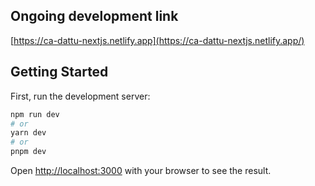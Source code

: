 ## Ongoing development link
[https://ca-dattu-nextjs.netlify.app](https://ca-dattu-nextjs.netlify.app/)

## Getting Started
First, run the development server:

```bash
npm run dev
# or
yarn dev
# or
pnpm dev
```

Open [http://localhost:3000](http://localhost:3000) with your browser to see the result.
